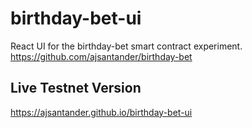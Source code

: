 # birthday-bet-ui

React UI for the birthday-bet smart contract experiment.
https://github.com/ajsantander/birthday-bet

## Live Testnet Version
https://ajsantander.github.io/birthday-bet-ui